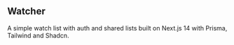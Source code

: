 ## Watcher

A simple watch list with auth and shared lists built on Next.js 14 with Prisma, Tailwind and Shadcn.
